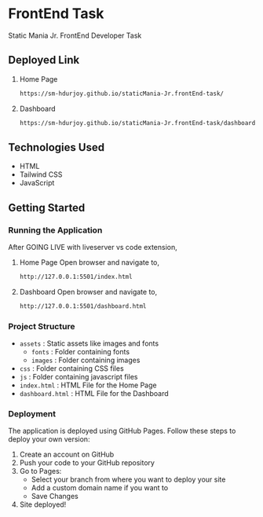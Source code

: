 # FrontEnd Task

Static Mania Jr. FrontEnd Developer Task

## Deployed Link

1. Home Page

   ```bash
   https://sm-hdurjoy.github.io/staticMania-Jr.frontEnd-task/

   ```

2. Dashboard

   ```bash
   https://sm-hdurjoy.github.io/staticMania-Jr.frontEnd-task/dashboard.html

   ```

## Technologies Used

- HTML
- Tailwind CSS
- JavaScript

## Getting Started

### Running the Application

After GOING LIVE with liveserver vs code extension,

1. Home Page
Open browser and navigate to,

   ```bash
   http://127.0.0.1:5501/index.html

   ```

2. Dashboard
Open browser and navigate to,

   ```bash
   http://127.0.0.1:5501/dashboard.html

   ```

### Project Structure

- `assets` : Static assets like images and fonts
  - `fonts` : Folder containing fonts
  - `images` : Folder containing images
- `css` : Folder containing CSS files
- `js` : Folder containing javascript files
- `index.html` : HTML File for the Home Page
- `dashboard.html` : HTML File for the Dashboard

### Deployment

The application is deployed using GitHub Pages. Follow these steps to deploy your own version:

1. Create an account on GitHub
2. Push your code to your GitHub repository
3. Go to Pages:
   - Select your branch from where you want to deploy your site
   - Add a custom domain name if you want to
   - Save Changes
4. Site deployed!
